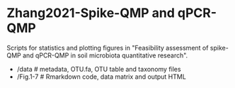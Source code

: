 # Zhang2021-Spike-QMP and qPCR-QMP

Scripts for statistics and plotting figures in "Feasibility assessment of spike-QMP and qPCR-QMP in soil microbiota quantitative research".

- /data # metadata, OTU.fa, OTU table and taxonomy files
- /Fig.1-7 # Rmarkdown code, data matrix and output HTML

